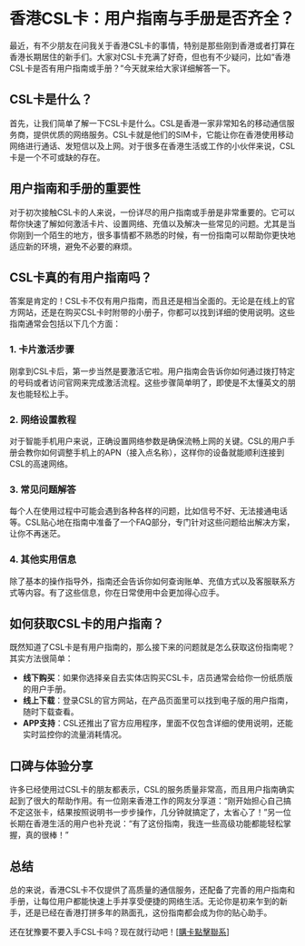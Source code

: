 # 香港CSL卡：用户指南与手册是否齐全？

最近，有不少朋友在问我关于香港CSL卡的事情，特别是那些刚到香港或者打算在香港长期居住的新手们。大家对CSL卡充满了好奇，但也有不少疑问，比如“香港CSL卡是否有用户指南或手册？”今天就来给大家详细解答一下。

## CSL卡是什么？

首先，让我们简单了解一下CSL卡是什么。CSL是香港一家非常知名的移动通信服务商，提供优质的网络服务。CSL卡就是他们的SIM卡，它能让你在香港使用移动网络进行通话、发短信以及上网。对于很多在香港生活或工作的小伙伴来说，CSL卡是一个不可或缺的存在。

## 用户指南和手册的重要性

对于初次接触CSL卡的人来说，一份详尽的用户指南或手册是非常重要的。它可以帮你快速了解如何激活卡片、设置网络、充值以及解决一些常见的问题。尤其是当你刚到一个陌生的地方，很多事情都不熟悉的时候，有一份指南可以帮助你更快地适应新的环境，避免不必要的麻烦。

## CSL卡真的有用户指南吗？

答案是肯定的！CSL卡不仅有用户指南，而且还是相当全面的。无论是在线上的官方网站，还是在购买CSL卡时附带的小册子，你都可以找到详细的使用说明。这些指南通常会包括以下几个方面：

### 1. 卡片激活步骤
刚拿到CSL卡后，第一步当然是要激活它啦。用户指南会告诉你如何通过拨打特定的号码或者访问官网来完成激活流程。这些步骤简单明了，即使是不太懂英文的朋友也能轻松上手。

### 2. 网络设置教程
对于智能手机用户来说，正确设置网络参数是确保流畅上网的关键。CSL的用户手册会教你如何调整手机上的APN（接入点名称），这样你的设备就能顺利连接到CSL的高速网络。

### 3. 常见问题解答
每个人在使用过程中可能会遇到各种各样的问题，比如信号不好、无法接通电话等。CSL贴心地在指南中准备了一个FAQ部分，专门针对这些问题给出解决方案，让你不再迷茫。

### 4. 其他实用信息
除了基本的操作指导外，指南还会告诉你如何查询账单、充值方式以及客服联系方式等内容。有了这些信息，你在日常使用中会更加得心应手。

## 如何获取CSL卡的用户指南？

既然知道了CSL卡是有用户指南的，那么接下来的问题就是怎么获取这份指南呢？其实方法很简单：

- **线下购买**：如果你选择亲自去实体店购买CSL卡，店员通常会给你一份纸质版的用户手册。
- **线上下载**：登录CSL的官方网站，在产品页面里可以找到电子版的用户指南，随时下载查看。
- **APP支持**：CSL还推出了官方应用程序，里面不仅包含详细的使用说明，还能实时监控你的流量消耗情况。

## 口碑与体验分享

许多已经使用过CSL卡的朋友都表示，CSL的服务质量非常高，而且用户指南确实起到了很大的帮助作用。有一位刚来香港工作的网友分享道：“刚开始担心自己搞不定这张卡，结果按照说明书一步步操作，几分钟就搞定了，太省心了！”另一位长期在香港生活的用户也补充说：“有了这份指南，我连一些高级功能都能轻松掌握，真的很棒！”

## 总结

总的来说，香港CSL卡不仅提供了高质量的通信服务，还配备了完善的用户指南和手册，让每位用户都能快速上手并享受便捷的网络生活。无论你是初来乍到的新手，还是已经在香港打拼多年的熟面孔，这份指南都会成为你的贴心助手。

还在犹豫要不要入手CSL卡吗？现在就行动吧！[[購卡點擊聯系](https://t.me/s/SXDXQF)]